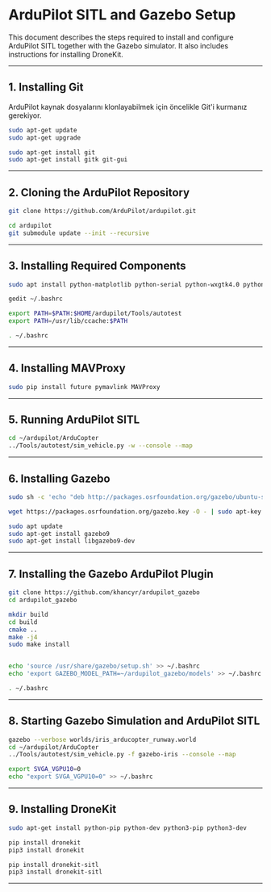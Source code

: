# ArduPilot SITL and Gazebo Setup

This document describes the steps required to install and configure ArduPilot SITL together with the Gazebo simulator. It also includes instructions for installing DroneKit.

---

## 1. Installing Git

ArduPilot kaynak dosyalarını klonlayabilmek için öncelikle Git'i kurmanız gerekiyor.

```bash
sudo apt-get update
sudo apt-get upgrade

sudo apt-get install git
sudo apt-get install gitk git-gui
```

---

## 2. Cloning the ArduPilot Repository

```bash 
git clone https://github.com/ArduPilot/ardupilot.git

cd ardupilot
git submodule update --init --recursive
```

---

## 3. Installing Required Components
```bash 
sudo apt install python-matplotlib python-serial python-wxgtk4.0 python-wxtools python-lxml python-scipy python-opencv ccache gawk python-pip python-pexpect

gedit ~/.bashrc

export PATH=$PATH:$HOME/ardupilot/Tools/autotest
export PATH=/usr/lib/ccache:$PATH

. ~/.bashrc
```

---

## 4. Installing MAVProxy

```bash 
sudo pip install future pymavlink MAVProxy

```
---

## 5. Running ArduPilot SITL


```bash 
cd ~/ardupilot/ArduCopter
../Tools/autotest/sim_vehicle.py -w --console --map


```
---

## 6. Installing Gazebo
```bash 
sudo sh -c 'echo "deb http://packages.osrfoundation.org/gazebo/ubuntu-stable `lsb_release -cs` main" > /etc/apt/sources.list.d/gazebo-stable.list'

wget https://packages.osrfoundation.org/gazebo.key -O - | sudo apt-key add -

sudo apt update
sudo apt-get install gazebo9
sudo apt-get install libgazebo9-dev

```
---

## 7. Installing the Gazebo ArduPilot Plugin

```bash 
git clone https://github.com/khancyr/ardupilot_gazebo
cd ardupilot_gazebo

mkdir build
cd build
cmake ..
make -j4
sudo make install


echo 'source /usr/share/gazebo/setup.sh' >> ~/.bashrc
echo 'export GAZEBO_MODEL_PATH=~/ardupilot_gazebo/models' >> ~/.bashrc

. ~/.bashrc

```
---

## 8. Starting Gazebo Simulation and ArduPilot SITL

```bash 
gazebo --verbose worlds/iris_arducopter_runway.world
cd ~/ardupilot/ArduCopter
../Tools/autotest/sim_vehicle.py -f gazebo-iris --console --map

export SVGA_VGPU10=0
echo "export SVGA_VGPU10=0" >> ~/.bashrc


```
---

## 9. Installing DroneKit


```bash 
sudo apt-get install python-pip python-dev python3-pip python3-dev

pip install dronekit
pip3 install dronekit

pip install dronekit-sitl
pip3 install dronekit-sitl

```
---

